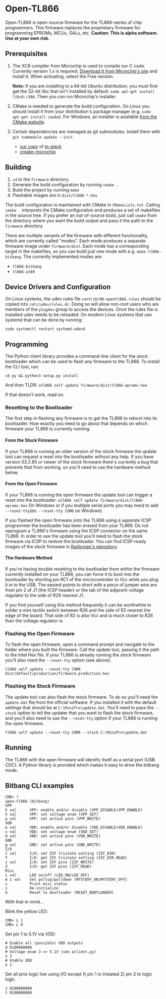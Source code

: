 # Open-TL866
Open-TL866 is open-source firmware for the TL866-series of chip programmers.
This firmware replaces the proprietary firmware for programming EPROMs, MCUs, GALs, etc.
**Caution: This is alpha software. Use at your own risk.**

## Prerequisites

1. The XC8 compiler from Microchip is used to compile our C code.
   Currently version 1.x is required.
   [Download it from Microchip's site][xc8] and install it.
   When activating, select the Free version.

   **Note:** If you are installing to a 64-bit Ubuntu distribution,
   you must first get the 32-bit libc that isn't installed by default:
   `sudo apt-get install libc6:i386`. Then you can run Microchip's
   installer.

1. CMake is needed to generate the build configuration. On Linux you
   should install it from your distribution's package manager
   (e.g. `sudo apt-get install cmake`). For Windows, an installer is
   available [from the CMake website][cmake].

1. Certain dependencies are managed as git submodules.
   Install them with `git submodule update --init`.
   * [our copy](https://github.com/ProgHQ/m-stack)
     of [m-stack](http://www.signal11.us/oss/m-stack/)
   * [cmake-microchip](https://github.com/Elemecca/cmake-microchip)

[xc8]: http://www.microchip.com/development-tools/pic-and-dspic-downloads-archive
[cmake]: https://cmake.org/download/

## Building

1. `cd` to the `firmware` directory.
1. Generate the build configuration by running `cmake .`
1. Build the project by running `make`
1. Flashable images are in `dist/tl866-*.hex`

The build configuration is maintained with CMake in `CMakeLists.txt`.
Calling `cmake .` interprets the CMake configuration and produces a set
of makefiles in the source tree. If you prefer an out-of-source build,
just call `cmake` from the directory where you want the build output and
pass it the path to the `firmware` directory.

There are multiple variants of the firmware with different
functionality, which are currently called "modes". Each mode produces a
separate firmware image under `firmware/dist`. Each mode has a
corresponding target in the makefiles, so you can build just one mode
with e.g. `make tl866-bitbang`. The currently implemented modes are:

* `tl866-bitbang`
* `tl866-at89`

## Device Drivers and Configuration

On Linux systems, the udev rules file `contrib/96-opentl866.rules`
should be copied into `/etc/udev/rules.d/`. Doing so will allow non-root
users who are members of the `plugdev` group to access the devices. Once
the rules file is installed udev needs to be reloaded. On modern Linux
systems that use systemd that can be done by running:

```sudo systemctl restart systemd-udevd```

## Programming

The Python client library provides a command-line client for the stock
bootloader which can be used to flash any firmware to the TL866.
To install the CLI tool, run:

```cd py && python3 setup.py install```

And then TLDR: `otl866 self update firmware/dist/tl866-epromv.hex`

If that doesn't work, read on.


### Resetting to the Bootloader

The first step in flashing any firmware is to get the TL866 to reboot
into its bootloader. How exactly you need to go about that depends on
which firmware your TL866 is currently running.

#### From the Stock Firmware

If your TL866 is running an older version of the stock firmware the
update tool can request a reset into the bootloader without any help. If
you have version 03.2.85 or newer of the stock firmware there's
currently a bug that prevents that from working, so you'll need to use
the hardware method below.

#### From the Open Firmware

If your TL866 is running the open firmware the update tool can trigger
a reset into the bootloader: `otl866 self update firmware/dist/tl866-epromv.hex`
On Windows or if you multiple serial ports you may need to add
`--reset-tty`(ex: `--reset-tty COM6` on Windows)

If you flashed the open firmware onto the TL866 using _a separate_ ICSP
programmer the bootloader has been erased from your TL866. Do not reprogram a
TL866's firmware using the ICSP connector on the same TL866. In order to use
the update tool you'll need to flash the stock firmware via ICSP to restore
the bootloader. You can find ICSP-ready images of the stock firmware in
[Radioman's repository][stock-img].

[stock-img]: https://github.com/radiomanV/TL866/tree/67487e2cd60fa8f755e977c9fc656559452f5092/TL866_Updater/C%23/firmware


#### The Hardware Method

If you're having trouble resetting to the bootloader from within the
firmware currently installed on your TL866, you can force it to boot
into the bootloader by shorting pin RC1 of the microcontroller to Vcc
while you plug it in to the USB. The easiest points to short with a
piece of jumper wire are from pin 2 of J1 (the ICSP header) or the tab
of the adjacent voltage regulator to the side of R26 nearest J1.

If you find yourself using this method frequently it can be worthwhile
to solder a mini tactile switch between R26 and the side of R2 nearest
the edge of the board. That side of R2 is also Vcc and is much closer to
R26 than the voltage regulator is.


### Flashing the Open Firmware

To flash the open firmware, open a command prompt and navigate to the
folder where you built the firmware. Call the update tool, passing it
the path to the Intel Hex file. If your TL866 is already running the
stock firmware you'll also need the `--reset-tty` option (see above).


```tl866 self update --reset-tty COM6 dist/default/production/firmware.production.hex```


### Flashing the Stock Firmware

The update tool can also flash the stock firmware. To do so you'll need
the `update.dat` file from the official software. If you installed it
with the default settings that should be at `C:\MiniPro\update.dat`.
You'll need to pass the `--stock` option to tell the updater that you
want to flash the stock firmware, and you'll also need to use the
`--reset-tty` option if your TL866 is running the open firmware.


```tl866 self update --reset-tty COM6 --stock C:\MiniPro\update.dat```



## Running

The TL866 with the open firmware will identify itself as a serial port (USB CDC).
A Python library is provided which makes it easy to drive the bitbang mode.

## Bitbang CLI examples

```
CMD> ?
open-tl866 (bitbang)
VPP
E val      VPP: enable and/or disable (VPP_DISABLE/VPP_ENABLE)
V val      VPP: set voltage enum (VPP_SET)
p val      VPP: set active pins (VPP_WRITE)
VDD
e val      VDD: enable and/or disable (VDD_DISABLE/VDD_ENABLE)
v val      VDD: set voltage enum (VDD_SET)
d val      VDD: set active pins (VDD_WRITE)
GND
g val      GND: set active pins (GND_WRITE)
I/O
t val      I/O: set ZIF tristate setting (ZIF_DIR)
T          I/O: get ZIF tristate setting (ZIF_DIR_READ)
z val      I/O: set ZIF pins (ZIF_WRITE)
Z          I/O: get ZIF pins (ZIF_READ)
Misc
L val      LED on/off (LED_ON/LED_OFF)
m z val    Set pullup/pulldown (MYSTERY_ON/MYSTERY_OFF}
s          Print misc status
i          Re-initialize
b          Reset to bootloader (RESET_BOOTLOADER)
```

With that in mind...

Blink the yellow LED:
```
CMD> L 1
CMD> L 0
```

Set pin 1 to 5.1V via VDD:

```
# Enable all (possible) VDD outputs
d 0100000000
# Voltage enum 3 => 5.1V (see aclient.py)
v 3
# Enable VDD
e 1
```

Set all pins logic low using I/O except 1) pin 1 is tristated 2) pin 2 to logic high:
```
z 0200000000
t 0100000000
```
